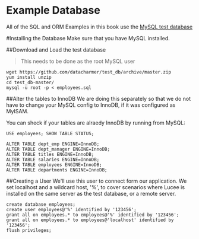 # Example Database

All of the SQL and ORM Examples in this book use the [MySQL test database](https://github.com/datacharmer/test_db)


#Installing the Database
Make sure that you have MySQL installed.

##Download and Load the test database

>This needs to be done as the root MySQL user

```
wget https://github.com/datacharmer/test_db/archive/master.zip
yum install unzip
cd test_db-master/
mysql -u root -p < employees.sql
```

##Alter the tables to InnoDB
We are doing this separately so that we do not have to change your MySQL config to InnoDB, if it was configured as MyISAM. 

You can sheck if your tables are alraedy InnoDB by running from MySQL:

`USE employees; SHOW TABLE STATUS;`

```
ALTER TABLE dept_emp ENGINE=InnoDB;
ALTER TABLE dept_manager ENGINE=InnoDB;
ALTER TABLE titles ENGINE=InnoDB;
ALTER TABLE salaries ENGINE=InnoDB;
ALTER TABLE employees ENGINE=InnoDB;
ALTER TABLE departments ENGINE=InnoDB;
```

##Creating a User
We'll use this user to connect form our application. We set localhost and a wildcard host, '%', to cover scenarios where Lucee is installed on the same server as the test database, or a remote server.
```
create database employees;
create user employees@'%' identified by '123456';
grant all on employees.* to employees@'%' identified by '123456';
grant all on employees.* to employees@'localhost' identified by '123456';
flush privileges;
```